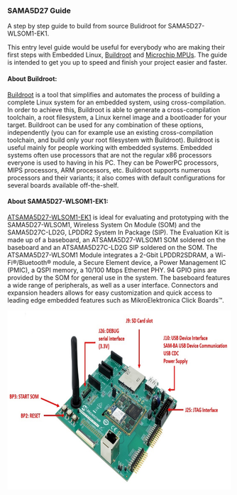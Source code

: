 ### SAMA5D27 Guide

A step by step guide to build from source Bulidroot for SAMA5D27-WLSOM1-EK1. 

This entry level guide would be useful for everybody who are making their first steps with Embedded Linux, [Buildroot](https://buildroot.org/) and [Microchip MPUs](https://www.microchip.com/design-centers/32-bit-mpus ). The guide is intended to get you up to speed and finish your project easier and faster.

#### About Buildroot:

[Buildroot](https://buildroot.org/downloads/manual/manual.html) is a tool that simplifies and automates the process of building a complete Linux system for an embedded system, using cross-compilation.
In order to achieve this, Buildroot is able to generate a cross-compilation toolchain, a root filesystem, a Linux kernel image and a bootloader for your target. Buildroot can be used for any combination of these options, independently (you can for example use an existing cross-compilation toolchain, and build only your root filesystem with Buildroot).
Buildroot is useful mainly for people working with embedded systems. Embedded systems often use processors that are not the regular x86 processors everyone is used to having in his PC. They can be PowerPC processors, MIPS processors, ARM processors, etc.
Buildroot supports numerous processors and their variants; it also comes with default configurations for several boards available off-the-shelf. 

#### About SAMA5D27-WLSOM1-EK1:

[ATSAMA5D27-WLSOM1-EK1](https://www.microchip.com/Developmenttools/ProductDetails/DM320117) is ideal for evaluating and prototyping with the SAMA5D27-WLSOM1, Wireless System On Module (SOM) and the SAMA5D27C-LD2G, LPDDR2 System In Package (SIP).
The Evaluation Kit is made up of a baseboard, an ATSAMA5D27-WLSOM1 SOM soldered on the baseboard and an ATSAMA5D27C-LD2G SIP soldered on the SOM.
The ATSAMA5D27-WLSOM1 Module integrates a 2-Gbit LPDDR2SDRAM, a Wi-Fi®/Bluetooth® module, a Secure Element device, a Power Management IC (PMIC), a QSPI memory, a 10/100 Mbps Ethernet PHY. 94 GPIO pins are provided by the SOM for general use in the system.
The baseboard features a wide range of peripherals, as well as a user interface. Connectors and expansion headers allows for easy customization and quick access to leading edge embedded features such as MikroElektronica Click Boards™.

<p align="center">
  <img width="809" height="404" src="https://github.com/kamval/SAMA5D27-WLSOM1-EK1/blob/master/Documents/a5d27_wlsom1_board.png">
</p>
